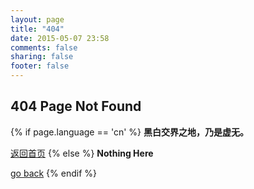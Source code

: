 ```yaml
---
layout: page
title: "404"
date: 2015-05-07 23:58
comments: false
sharing: false
footer: false
---
```


404 Page Not Found
---------------
{% if page.language == 'cn' %}
**黑白交界之地，乃是虚无。**

[返回首页](http://abnerchou.me/cn)
{% else %}
**Nothing Here**

[go back](http://abnerchou.me)
{% endif %}
